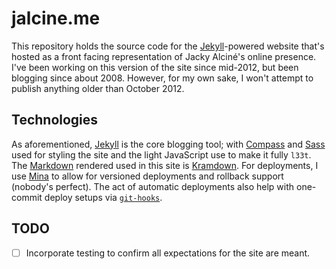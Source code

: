 # jalcine.me

This repository holds the source code for the [Jekyll][1]-powered website
that's hosted as a front facing representation of Jacky Alciné's online
presence. I've been working on this version of the site since mid-2012, but
been blogging since about 2008. However, for my own sake, I won't attempt to
publish anything older than October 2012.

## Technologies

As aforementioned, [Jekyll][1] is the core blogging tool; with [Compass][2]
and [Sass][3] used for styling the site and the light JavaScript use to make
it fully `l33t`. The [Markdown][] rendered used in this site is [Kramdown][].
For deployments, I use [Mina][] to allow for versioned deployments and rollback
support (nobody's perfect). The act of automatic deployments also help with
one-commit deploy setups via [`git-hooks`][4].

## TODO

  + [ ] Incorporate testing to confirm all expectations for the site are meant.

[1]: http://jekyllrb.com
[2]: http://compass-style.org
[3]: http://sass-lang.com
[4]: https://github.com/icefox/git-hooks
[markdown]: http://daringfireball.net/projects/markdown/
[kramdown]: http://kramdown.gettalong.org/syntax.html
[mina]: http://nadarei.co/mina/
